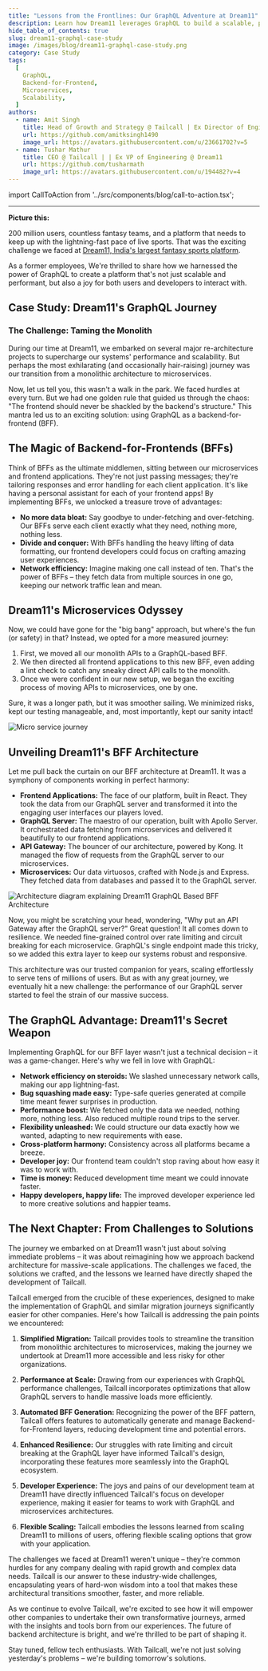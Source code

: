 ```yaml
---
title: "Lessons from the Frontlines: Our GraphQL Adventure at Dream11"
description: Learn how Dream11 leverages GraphQL to build a scalable, performant, and user-friendly fantasy sports platform.
hide_table_of_contents: true
slug: dream11-graphql-case-study
image: /images/blog/dream11-graphql-case-study.png
category: Case Study
tags:
  [
    GraphQL,
    Backend-for-Frontend,
    Microservices,
    Scalability,
  ]
authors:
  - name: Amit Singh
    title: Head of Growth and Strategy @ Tailcall | Ex Director of Engineering @ Dream11
    url: https://github.com/amitksingh1490
    image_url: https://avatars.githubusercontent.com/u/23661702?v=5
  - name: Tushar Mathur
    title: CEO @ Tailcall | | Ex VP of Engineering @ Dream11
    url: https://github.com/tusharmath
    image_url: https://avatars.githubusercontent.com/u/194482?v=4
---
```


import CallToAction from '../src/components/blog/call-to-action.tsx';

---

**Picture this:**

200 million users, countless fantasy teams, and a platform that needs to keep up with the lightning-fast pace of live sports. That was the exciting challenge we faced at [Dream11, India's largest fantasy sports platform](https://www.dream11.com/).

As a former employees, We're thrilled to share how we harnessed the power of GraphQL to create a platform that's not just scalable and performant, but also a joy for both users and developers to interact with.

<!-- truncate -->

## Case Study: Dream11's GraphQL Journey

### The Challenge: Taming the Monolith

During our time at Dream11, we embarked on several major re-architecture projects to supercharge our systems' performance and scalability. But perhaps the most exhilarating (and occasionally hair-raising) journey was our transition from a monolithic architecture to microservices.

Now, let us tell you, this wasn't a walk in the park. We faced hurdles at every turn. But we had one golden rule that guided us through the chaos: "The frontend should never be shackled by the backend's structure." This mantra led us to an exciting solution: using GraphQL as a backend-for-frontend (BFF).

## The Magic of Backend-for-Frontends (BFFs)

Think of BFFs as the ultimate middlemen, sitting between our microservices and frontend applications. They're not just passing messages; they're tailoring responses and error handling for each client application. It's like having a personal assistant for each of your frontend apps! By implementing BFFs, we unlocked a treasure trove of advantages:

- **No more data bloat:** Say goodbye to under-fetching and over-fetching. Our BFFs serve each client exactly what they need, nothing more, nothing less.
- **Divide and conquer:** With BFFs handling the heavy lifting of data formatting, our frontend developers could focus on crafting amazing user experiences.
- **Network efficiency:** Imagine making one call instead of ten. That's the power of BFFs – they fetch data from multiple sources in one go, keeping our network traffic lean and mean.

## Dream11's Microservices Odyssey

Now, we could have gone for the "big bang" approach, but where's the fun (or safety) in that? Instead, we opted for a more measured journey:

1. First, we moved all our monolith APIs to a GraphQL-based BFF.
2. We then directed all frontend applications to this new BFF, even adding a lint check to catch any sneaky direct API calls to the monolith.
3. Once we were confident in our new setup, we began the exciting process of moving APIs to microservices, one by one.

Sure, it was a longer path, but it was smoother sailing. We minimized risks, kept our testing manageable, and, most importantly, kept our sanity intact!

![Micro service journey](../static/images/blog/monolith-to-microservices.png)

## Unveiling Dream11's BFF Architecture

Let me pull back the curtain on our BFF architecture at Dream11. It was a symphony of components working in perfect harmony:

- **Frontend Applications:** The face of our platform, built in React. They took the data from our GraphQL server and transformed it into the engaging user interfaces our players loved.
- **GraphQL Server:** The maestro of our operation, built with Apollo Server. It orchestrated data fetching from microservices and delivered it beautifully to our frontend applications.
- **API Gateway:** The bouncer of our architecture, powered by Kong. It managed the flow of requests from the GraphQL server to our microservices.
- **Microservices:** Our data virtuosos, crafted with Node.js and Express. They fetched data from databases and passed it to the GraphQL server.

![Architecture diagram explaining Dream11 GraphQL Based BFF Architecture](../static/images/blog/dream11_bff.png)

Now, you might be scratching your head, wondering, "Why put an API Gateway after the GraphQL server?" Great question! It all comes down to resilience. We needed fine-grained control over rate limiting and circuit breaking for each microservice. GraphQL's single endpoint made this tricky, so we added this extra layer to keep our systems robust and responsive.

This architecture was our trusted companion for years, scaling effortlessly to serve tens of millions of users. But as with any great journey, we eventually hit a new challenge: the performance of our GraphQL server started to feel the strain of our massive success.

<CallToAction
title="Curious about how we turbocharged our GraphQL server?"
subtitle= "Join us at GraphQL Conference 2024 for the thrilling conclusion!"
buttonText="Save Your Spot"
href="https://graphql.org/conf/2024/schedule/870876ffad45b79d11e09393e7f22587/"
backgroundImageSrc="/icons/basic/bg-tailcall.svg"
/>

## The GraphQL Advantage: Dream11's Secret Weapon

Implementing GraphQL for our BFF layer wasn't just a technical decision – it was a game-changer. Here's why we fell in love with GraphQL:

- **Network efficiency on steroids:** We slashed unnecessary network calls, making our app lightning-fast.
- **Bug squashing made easy:** Type-safe queries generated at compile time meant fewer surprises in production.
- **Performance boost:** We fetched only the data we needed, nothing more, nothing less. Also reduced multiple round trips to the server.
- **Flexibility unleashed:** We could structure our data exactly how we wanted, adapting to new requirements with ease.
- **Cross-platform harmony:** Consistency across all platforms became a breeze.
- **Developer joy:** Our frontend team couldn't stop raving about how easy it was to work with.
- **Time is money:** Reduced development time meant we could innovate faster.
- **Happy developers, happy life:** The improved developer experience led to more creative solutions and happier teams.

## The Next Chapter: From Challenges to Solutions

The journey we embarked on at Dream11 wasn't just about solving immediate problems – it was about reimagining how we approach backend architecture for massive-scale applications. The challenges we faced, the solutions we crafted, and the lessons we learned have directly shaped the development of Tailcall.

Tailcall emerged from the crucible of these experiences, designed to make the implementation of GraphQL and similar migration journeys significantly easier for other companies. Here's how Tailcall is addressing the pain points we encountered:

1. **Simplified Migration:** Tailcall provides tools to streamline the transition from monolithic architectures to microservices, making the journey we undertook at Dream11 more accessible and less risky for other organizations.

2. **Performance at Scale:** Drawing from our experiences with GraphQL performance challenges, Tailcall incorporates optimizations that allow GraphQL servers to handle massive loads more efficiently.

3. **Automated BFF Generation:** Recognizing the power of the BFF pattern, Tailcall offers features to automatically generate and manage Backend-for-Frontend layers, reducing development time and potential errors.

4. **Enhanced Resilience:** Our struggles with rate limiting and circuit breaking at the GraphQL layer have informed Tailcall's design, incorporating these features more seamlessly into the GraphQL ecosystem.

5. **Developer Experience:** The joys and pains of our development team at Dream11 have directly influenced Tailcall's focus on developer experience, making it easier for teams to work with GraphQL and microservices architectures.

6. **Flexible Scaling:** Tailcall embodies the lessons learned from scaling Dream11 to millions of users, offering flexible scaling options that grow with your application.

The challenges we faced at Dream11 weren't unique – they're common hurdles for any company dealing with rapid growth and complex data needs. Tailcall is our answer to these industry-wide challenges, encapsulating years of hard-won wisdom into a tool that makes these architectural transitions smoother, faster, and more reliable.

As we continue to evolve Tailcall, we're excited to see how it will empower other companies to undertake their own transformative journeys, armed with the insights and tools born from our experiences. The future of backend architecture is bright, and we're thrilled to be part of shaping it.

Stay tuned, fellow tech enthusiasts. With Tailcall, we're not just solving yesterday's problems – we're building tomorrow's solutions.

